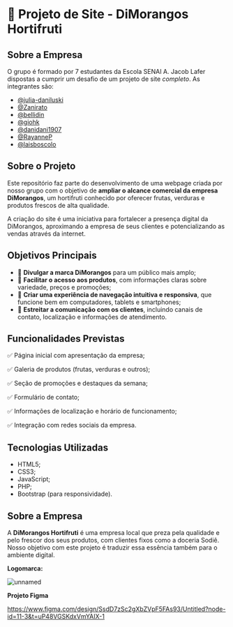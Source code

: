 

# 🍓 Projeto de Site - DiMorangos Hortifruti

## Sobre a Empresa

O grupo é formado por 7 estudantes da Escola SENAI A. Jacob Lafer dispostas a cumprir um desafio de um projeto de site *completo*. As integrantes são:

- [@julia-daniluski](https://github.com/julia-daniluski)
- [@Zanirato](https://github.com/Zanirato)
- [@bellidin](https://github.com/bellidin)
- [@giohk](https://github.com/giohk)
- [@danidani1907](https://github.com/danidani1907)
- [@RayanneP](https://github.com/RayanneP)
- [@laisboscolo](https://github.com/laisboscolo)


## Sobre o Projeto

Este repositório faz parte do desenvolvimento de uma webpage criada por nosso grupo com o objetivo de **ampliar o alcance comercial da empresa DiMorangos**, um hortifruti conhecido por oferecer frutas, verduras e produtos frescos de alta qualidade.

A criação do site é uma iniciativa para fortalecer a presença digital da DiMorangos, aproximando a empresa de seus clientes e potencializando as vendas através da internet.

## Objetivos Principais

* 📢 **Divulgar a marca DiMorangos** para um público mais amplo;
* 🛒 **Facilitar o acesso aos produtos**, com informações claras sobre variedade, preços e promoções;
* 📱 **Criar uma experiência de navegação intuitiva e responsiva**, que funcione bem em computadores, tablets e smartphones;
* 💬 **Estreitar a comunicação com os clientes**, incluindo canais de contato, localização e informações de atendimento.

## Funcionalidades Previstas

✅ Página inicial com apresentação da empresa;

✅ Galeria de produtos (frutas, verduras e outros);

✅ Seção de promoções e destaques da semana;

✅ Formulário de contato;

✅ Informações de localização e horário de funcionamento;

✅ Integração com redes sociais da empresa.

## Tecnologias Utilizadas

* HTML5;
* CSS3;
* JavaScript;
* PHP;
* Bootstrap (para responsividade).

## Sobre a Empresa

A **DiMorangos Hortifruti** é uma empresa local que preza pela qualidade e pelo frescor dos seus produtos, com clientes fixos como a doceria Sodiê. Nosso objetivo com este projeto é traduzir essa essência também para o ambiente digital.

**Logomarca:**

![unnamed](https://github.com/user-attachments/assets/75bdba3f-4e22-4448-81a5-a5b05dac3b4e)

**Projeto Figma**

https://www.figma.com/design/SsdD7zSc2gXbZVpF5FAs93/Untitled?node-id=11-3&t=uP48VGSKdxVmYAIX-1
